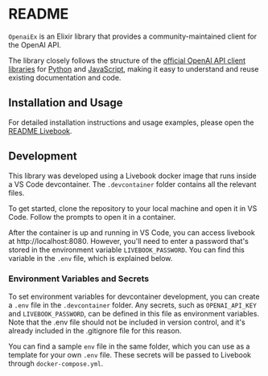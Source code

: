 # README

`OpenaiEx` is an Elixir library that provides a community-maintained client for the OpenAI API.

The library closely follows the structure of the [official OpenAI API client libraries](https://platform.openai.com/docs/api-reference) for [Python](https://github.com/openai/openai-python) and [JavaScript](https://github.com/openai/openai-node), making it easy to understand and reuse existing documentation and code.

## Installation and Usage

For detailed installation instructions and usage examples, please open the [README Livebook](./notebooks/readme.livemd).

## Development

This library was developed using a Livebook docker image that runs inside a VS Code devcontainer. The `.devcontainer` folder contains all the relevant files.

To get started, clone the repository to your local machine and open it in VS Code. Follow the prompts to open it in a container.

After the container is up and running in VS Code, you can access livebook at http://localhost:8080. However, you'll need to enter a password that's stored in the environment variable `LIVEBOOK_PASSWORD`. You can find this variable in the `.env` file, which is explained below.

### Environment Variables and Secrets

To set environment variables for devcontainer development, you can create a `.env` file in the `.devcontainer` folder. Any secrets, such as `OPENAI_API_KEY` and `LIVEBOOK_PASSWORD`, can be defined in this file as environment variables. Note that the .env file should not be included in version control, and it's already included in the .gitignore file for this reason.

You can find a sample `env` file in the same folder, which you can use as a template for your own `.env` file. These secrets will be passed to Livebook through `docker-compose.yml`.
